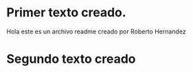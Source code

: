 # Primer texto creado.
Hola este es un archivo readme creado por Roberto Hernandez

# Segundo texto creado


